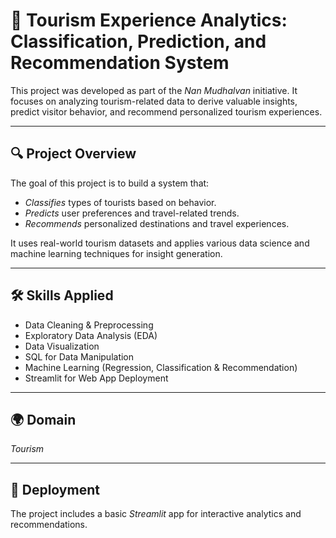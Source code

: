# 🧳 Tourism Experience Analytics: Classification, Prediction, and Recommendation System

This project was developed as part of the *Nan Mudhalvan* initiative. It focuses on analyzing tourism-related data to derive valuable insights, predict visitor behavior, and recommend personalized tourism experiences.

---

## 🔍 Project Overview

The goal of this project is to build a system that:
- *Classifies* types of tourists based on behavior.
- *Predicts* user preferences and travel-related trends.
- *Recommends* personalized destinations and travel experiences.

It uses real-world tourism datasets and applies various data science and machine learning techniques for insight generation.

---

## 🛠️ Skills Applied

- Data Cleaning & Preprocessing  
- Exploratory Data Analysis (EDA)  
- Data Visualization  
- SQL for Data Manipulation  
- Machine Learning (Regression, Classification & Recommendation)  
- Streamlit for Web App Deployment

---

## 🌍 Domain

*Tourism*

---

## 🚀 Deployment

The project includes a basic *Streamlit* app for interactive analytics and recommendations.
